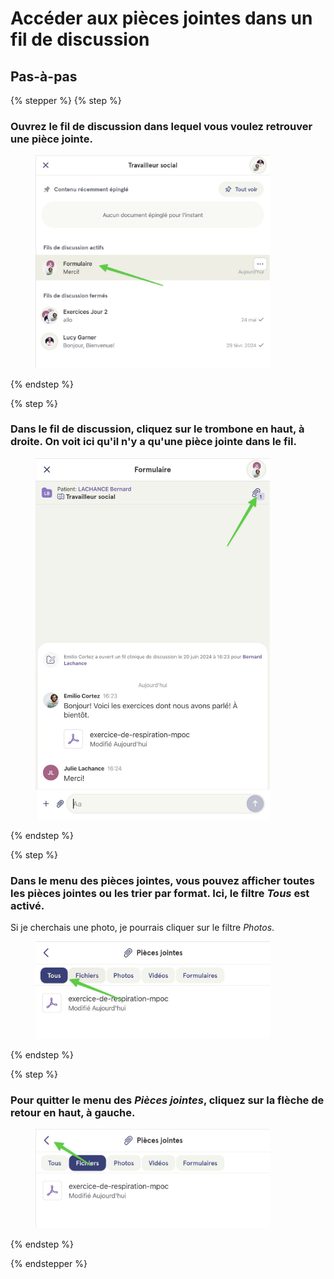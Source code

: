 # Accéder aux pièces jointes dans un fil de discussion

## Pas-à-pas

{% stepper %}
{% step %}
### Ouvrez le fil de discussion dans lequel vous voulez retrouver une pièce jointe.

<div align="left"><figure><img src="../../.gitbook/assets/acceder-aux-pieces-jointes-dans-un-fil-de-discussion - Step 1.jpeg" alt="" width="375"><figcaption></figcaption></figure></div>
{% endstep %}

{% step %}
### Dans le fil de discussion, cliquez sur le trombone en haut, à droite. On voit ici qu'il n'y a qu'une pièce jointe dans le fil.

<div align="left"><figure><img src="../../.gitbook/assets/acceder-aux-pieces-jointes-dans-un-fil-de-discussion - Step 2.jpeg" alt="" width="375"><figcaption></figcaption></figure></div>
{% endstep %}

{% step %}
### Dans le menu des pièces jointes, vous pouvez afficher toutes les pièces jointes ou les trier par format. Ici, le filtre *Tous* est activé.

Si je cherchais une photo, je pourrais cliquer sur le filtre *Photos*.

<div align="left"><figure><img src="../../.gitbook/assets/acceder-aux-pieces-jointes-dans-un-fil-de-discussion - Step 3.jpeg" alt="" width="375"><figcaption></figcaption></figure></div>
{% endstep %}

{% step %}
### Pour quitter le menu des *Pièces jointes*, cliquez sur la flèche de retour en haut, à gauche.

<div align="left"><figure><img src="../../.gitbook/assets/acceder-aux-pieces-jointes-dans-un-fil-de-discussion - Step 4.jpeg" alt="" width="375"><figcaption></figcaption></figure></div>
{% endstep %}

{% endstepper %}